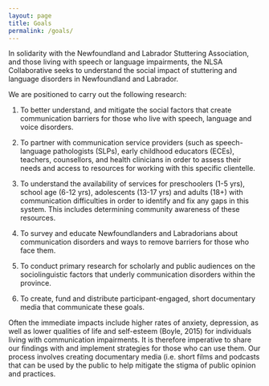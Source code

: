 ```yaml
---
layout: page
title: Goals
permalink: /goals/
---
```


In solidarity with the Newfoundland and Labrador Stuttering Association, and those living with speech or language impairments, the NLSA Collaborative seeks to understand the social impact of stuttering and language disorders in Newfoundland and Labrador.

We are positioned to carry out the following research:

1. To better understand, and mitigate the social factors that create communication barriers for those who live with speech, language and voice disorders.

2. To partner with communication service providers (such as speech-language pathologists (SLPs), early childhood educators (ECEs), teachers, counsellors, and health clinicians in order to assess their needs and access to resources for working with this specific clientelle.

3. To understand the availability of services for preschoolers (1-5 yrs), school age (6-12 yrs), adolescents (13-17 yrs) and adults (18+) with communication difficulties in order to identify and fix any gaps in this system. This includes determining community awareness of these resources.

4. To survey and educate Newfoundlanders and Labradorians about communication disorders and ways to remove barriers for those who face them.

5. To conduct primary research for scholarly and public audiences on the sociolinguistic factors that underly communication disorders within the province.

6. To create, fund and distribute participant-engaged, short documentary media that communicate these goals.

Often the immediate impacts include higher rates of anxiety, depression, as well as lower qualities of life and self-esteem (Boyle, 2015) for individuals living with communication impairments. It is therefore imperative to share our findings with
and implement strategies for those who can use them. Our process involves creating documentary media (i.e. short films and podcasts that can be used by the public to help mitigate the stigma of public opinion and practices. 
